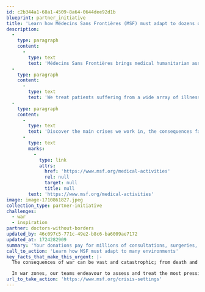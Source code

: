 ```yaml
---
id: c2b344a1-68a1-4509-8a64-0644dee92d1b
blueprint: partner_initiative
title: 'Learn how Médecins Sans Frontières (MSF) must adapt to dozens of environments.'
description:
  -
    type: paragraph
    content:
      -
        type: text
        text: 'Médecins Sans Frontières brings medical humanitarian assistance to victims of conflict, natural disasters, epidemics or healthcare exclusion.'
  -
    type: paragraph
    content:
      -
        type: text
        text: 'We treat patients suffering from a wide array of illnesses and health needs. Here you will find some of the main needs we see and what we do about them.'
  -
    type: paragraph
    content:
      -
        type: text
        text: 'Discover the main crises we work in, the consequences faced by affected people and challenges in delivering care:   '
      -
        type: text
        marks:
          -
            type: link
            attrs:
              href: 'https://www.msf.org/medical-activities'
              rel: null
              target: null
              title: null
        text: 'https://www.msf.org/medical-activities'
image: image-1710861827.jpeg
collection_type: partner-initiative
challenges:
  - war
  - inspiration
partner: doctors-without-borders
updated_by: 46c097c5-771c-49e2-b8c6-ba6009ae7172
updated_at: 1724282909
summary: 'Your donations pay for millions of consultations, surgeries, treatments and vaccinations every year. 80% of our financial resources are allocated to fulfilling our social mission: humanitarian programmes (65%); support for our projects and programmes (12%); and 3% to awareness-raising, the Access Campaign, and the Drugs for Neglected Diseases initiative (DNDi).'
call_to_action: 'Learn how MSF must adapt to many environments'
key_facts_that_make_this_urgent: |-
  The consequences of war can be vast and catastrophic; from death and violence; to long-term lifechanging injuries and post-traumatic stress disorder; destroyed infrastructure and healthcare systems; as well as people being uprooted and forced to leave everything behind.  

  In war zones, our teams endeavour to assess and treat the most pressing needs; we don’t take sides but address people’s medical and humanitarian needs first and foremost. We also speak out about the situations faced by the people we strive to help, including in war zones. We will continue to provide assistance to people in distress, regardless of their race, religion, creed or political convictions.
url_to_take_action: 'https://www.msf.org/crisis-settings'
---
```

